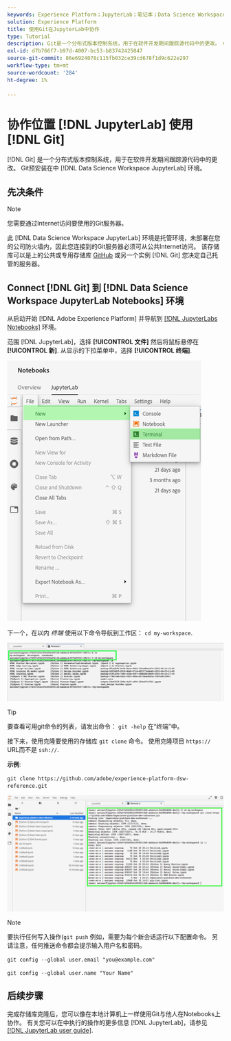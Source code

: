 ```yaml
---
keywords: Experience Platform；JupyterLab；笔记本；Data Science Workspace；热门主题；Git；Github
solution: Experience Platform
title: 使用Git在JupyterLab中协作
type: Tutorial
description: Git是一个分布式版本控制系统，用于在软件开发期间跟踪源代码中的更改。 Git预安装在Data Science Workspace JupyterLab环境中。
exl-id: d7b766f7-b97d-4007-bc53-b83742425047
source-git-commit: 86e6924078c115fb032ce39cd678f1d9c622e297
workflow-type: tm+mt
source-wordcount: '284'
ht-degree: 1%

---
```


# 协作位置 [!DNL JupyterLab] 使用 [!DNL Git]

[!DNL Git] 是一个分布式版本控制系统，用于在软件开发期间跟踪源代码中的更改。 Git预安装在中 [!DNL Data Science Workspace JupyterLab] 环境。

## 先决条件

>[!NOTE]
>
> 您需要通过Internet访问要使用的Git服务器。

此 [!DNL Data Science Workspace JupyterLab] 环境是托管环境，未部署在您的公司防火墙内，因此您连接到的Git服务器必须可从公共Internet访问。 该存储库可以是上的公共或专用存储库 [GitHub](https://github.com/) 或另一个实例 [!DNL Git] 您决定自己托管的服务器。

## Connect [!DNL Git] 到 [!DNL Data Science Workspace JupyterLab Notebooks] 环境

从启动开始 [!DNL Adobe Experience Platform] 并导航到 [[!DNL JupyterLabs Notebooks]](https://platform.adobe.com/notebooks/jupyterLab) 环境。

范围 [!DNL JupyterLab]，选择 **[!UICONTROL 文件]** 然后将鼠标悬停在 **[!UICONTROL 新]**. 从显示的下拉菜单中，选择 **[!UICONTROL 终端]**.

![JupyterLab导航](../images/jupyterlab/tutorials/open-terminal.png)

下一个，在以内 *终端* 使用以下命令导航到工作区： `cd my-workspace`.

![cd工作区](../images/jupyterlab/tutorials/find-workspace.png)

>[!TIP]
>
> 要查看可用git命令的列表，请发出命令： `git -help` 在“终端”中。

接下来，使用克隆要使用的存储库 `git clone` 命令。 使用克隆项目 `https://` URL而不是 `ssh://`.

**示例**:

`git clone https://github.com/adobe/experience-platform-dsw-reference.git`

![克隆](../images/jupyterlab/tutorials/git-collaboration.png)

>[!NOTE]
>
> 要执行任何写入操作(`git push` 例如，需要为每个新会话运行以下配置命令。 另请注意，任何推送命令都会提示输入用户名和密码。
>
>`git config --global user.email "you@example.com"`
>
>`git config --global user.name "Your Name"`

## 后续步骤

完成存储库克隆后，您可以像在本地计算机上一样使用Git与他人在Notebooks上协作。 有关您可以在中执行的操作的更多信息 [!DNL JupyterLab]，请参见 [[!DNL JupyterLab user guide]](./overview.md).
